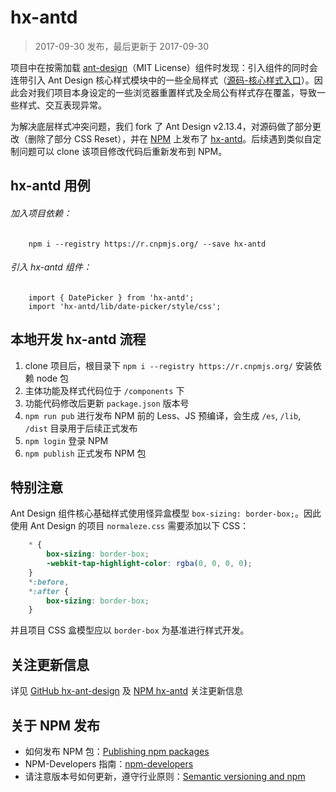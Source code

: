 hx-antd
===

> 2017-09-30 发布，最后更新于 2017-09-30

项目中在按需加载 [ant-design](https://github.com/ant-design/ant-design)（MIT License）组件时发现：引入组件的同时会连带引入 Ant Design 核心样式模块中的一些全局样式（[源码-核心样式入口](https://github.com/ant-design/ant-design/blob/master/components/style/core/index.less)）。因此会对我们项目本身设定的一些浏览器重置样式及全局公有样式存在覆盖，导致一些样式、交互表现异常。

为解决底层样式冲突问题，我们 fork 了 Ant Design v2.13.4，对源码做了部分更改（删除了部分 CSS Reset），并在 [NPM](https://www.npmjs.com/) 上发布了 [hx-antd](https://www.npmjs.com/package/hx-antd)。后续遇到类似自定制问题可以 clone 该项目修改代码后重新发布到 NPM。

## hx-antd 用例

###### 加入项目依赖：

        npm i --registry https://r.cnpmjs.org/ --save hx-antd

###### 引入 hx-antd 组件：

        import { DatePicker } from 'hx-antd';
        import 'hx-antd/lib/date-picker/style/css';

## 本地开发 hx-antd 流程

1. clone 项目后，根目录下 `npm i --registry https://r.cnpmjs.org/` 安装依赖 node 包
2. 主体功能及样式代码位于 `/components` 下
3. 功能代码修改后更新 `package.json` 版本号
4. `npm run pub` 进行发布 NPM 前的 Less、JS 预编译，会生成 `/es`, `/lib`, `/dist` 目录用于后续正式发布
5. `npm login` 登录 NPM
6. `npm publish` 正式发布 NPM 包

## 特别注意

Ant Design 组件核心基础样式使用怪异盒模型 `box-sizing: border-box;`。因此使用 Ant Design 的项目 `normaleze.css` 需要添加以下 CSS：

```css
    * {
        box-sizing: border-box;
        -webkit-tap-highlight-color: rgba(0, 0, 0, 0);
    }
    *:before,
    *:after {
        box-sizing: border-box;
    }
```

并且项目 CSS 盒模型应以 `border-box` 为基准进行样式开发。

## 关注更新信息

详见 [GitHub hx-ant-design](https://github.com/highso-fe/hx-ant-design) 及 [NPM hx-antd](https://www.npmjs.com/package/hx-antd) 关注更新信息

## 关于 NPM 发布

* 如何发布 NPM 包：[Publishing npm packages](https://docs.npmjs.com/getting-started/publishing-npm-packages)
* NPM-Developers 指南：[npm-developers](https://docs.npmjs.com/misc/developers)
* 请注意版本号如何更新，遵守行业原则：[Semantic versioning and npm](https://docs.npmjs.com/getting-started/semantic-versioning)
